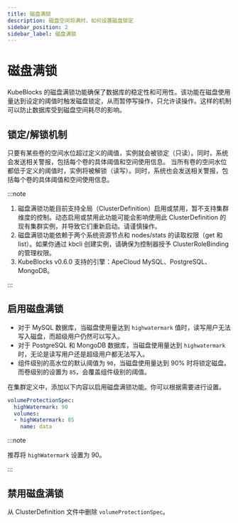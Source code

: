 ```yaml
---
title: 磁盘满锁
description: 磁盘空间将满时，如何设置磁盘锁定
sidebar_position: 2
sidebar_label: 磁盘满锁
---
```


# 磁盘满锁

KubeBlocks 的磁盘满锁功能确保了数据库的稳定性和可用性。该功能在磁盘使用量达到设定的阈值时触发磁盘锁定，从而暂停写操作，只允许读操作。这样的机制可以防止数据库受到磁盘空间耗尽的影响。

## 锁定/解锁机制

只要有某些卷的空间水位超过定义的阈值，实例就会被锁定（只读）。同时，系统会发送相关警报，包括每个卷的具体阈值和空间使用信息。
当所有卷的空间水位都低于定义的阈值时，实例将被解锁（读写）。同时，系统也会发送相关警报，包括每个卷的具体阈值和空间使用信息。

:::note

1. 磁盘满锁功能目前支持全局（ClusterDefinition）启用或禁用，暂不支持集群维度的控制。动态启用或禁用此功能可能会影响使用此 ClusterDefinition 的现有集群实例，并导致它们重新启动。请谨慎操作。
2. 磁盘满锁功能依赖于两个系统资源节点和 nodes/stats 的读取权限（get 和 list）。如果你通过 kbcli 创建实例，请确保为控制器授予 ClusterRoleBinding 的管理权限。
3. KubeBlocks v0.6.0 支持的引擎：ApeCloud MySQL、PostgreSQL、MongoDB。

:::

## 启用磁盘满锁

- 对于 MySQL 数据库，当磁盘使用量达到 `highwatermark` 值时，读写用户无法写入磁盘，而超级用户仍然可以写入。
- 对于 PostgreSQL 和 MongoDB 数据库，当磁盘使用量达到 `highwatermark` 时，无论是读写用户还是超级用户都无法写入。
- 组件级别的高水位的默认阈值为 `90`，当磁盘使用量达到 90% 时将锁定磁盘。而卷级别的设置为 `85`，会覆盖组件级别的阈值。

在集群定义中，添加以下内容以启用磁盘满锁功能。你可以根据需要进行设置。

```yaml
volumeProtectionSpec:
  highWatermark: 90
  volumes:
  - highWatermark: 85
    name: data
```

:::note

推荐将 `highWatermark` 设置为 90。

:::

## 禁用磁盘满锁

从 ClusterDefinition 文件中删除 `volumeProtectionSpec`。

